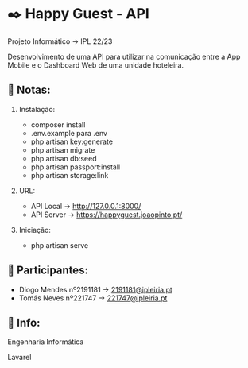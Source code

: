 # ✒️ Happy Guest - API
Projeto Informático -> IPL 22/23

Desenvolvimento de uma API para utilizar na comunicação
entre a App Mobile e o Dashboard Web de uma unidade hoteleira.

## 📖 Notas:
1. Instalação: 
    * composer install
    * .env.example para .env
    * php artisan key:generate
    * php artisan migrate
    * php artisan db:seed
    * php artisan passport:install
    * php artisan storage:link
2. URL:
    * API Local -> http://127.0.0.1:8000/
    * API Server -> https://happyguest.joaopinto.pt/
    
3. Iniciação:
    * php artisan serve

## 🧑 Participantes:
* Diogo Mendes nº2191181 -> 2191181@ipleiria.pt
* Tomás Neves nº221747 -> 221747@ipleiria.pt

## 🔧 Info:
Engenharia Informática

Lavarel
